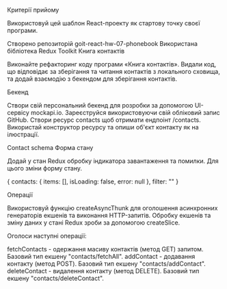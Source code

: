 Критерії прийому

Використовуй цей шаблон React-проекту як стартову точку своєї програми.

Створено репозиторій goit-react-hw-07-phonebook
Використана бібліотека Redux Toolkit
Книга контактів​

Виконайте рефакторинг коду програми «Книга контактів». Видали код, що відповідає за зберігання та читання контактів з локального сховища, та додай взаємодію з бекендом для зберігання контактів.

Бекенд​

Створи свій персональний бекенд для розробки за допомогою UI-сервісу mockapi.io. Зареєструйся використовуючи свій обліковий запис GitHub. Створи ресурс contacts щоб отримати ендпоінт /contacts. Використай конструктор ресурсу та опиши об'єкт контакту як на ілюстрації.

Contact schema
Форма стану​

Додай у стан Redux обробку індикатора завантаження та помилки. Для цього зміни форму стану.

{
  contacts: {
    items: [],
    isLoading: false,
    error: null
  },
  filter: ""
}

Операції​

Використовуй функцію createAsyncThunk для оголошення асинхронних генераторів екшенів та виконання HTTP-запитів. Обробку екшенів та зміну даних у стані Redux зроби за допомогою createSlice.

Оголоси наступні операції:

fetchContacts - одержання масиву контактів (метод GET) запитом. Базовий тип екшену "contacts/fetchAll".
addContact - додавання контакту (метод POST). Базовий тип екшену "contacts/addContact".
deleteContact - видалення контакту (метод DELETE). Базовий тип екшену "contacts/deleteContact".